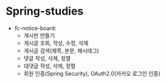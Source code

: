 # Spring-studies
* fc-notice-board: 
    - 게시판 만들기
    - 게시글 조회, 작성, 수정, 삭제
    - 게시글 검색(제목, 본문, 해시태그)
    - 댓글 작성, 삭제, 정렬
    - 대댓글 작성, 삭제, 정렬
    - 회원 인증(Spring Security), OAuth2.0(카카오 로그인 인증)

